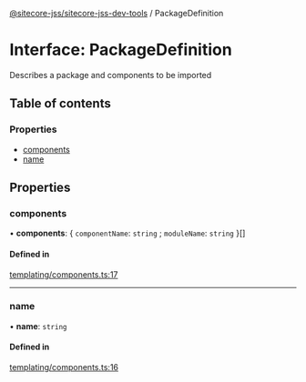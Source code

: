 [@sitecore-jss/sitecore-jss-dev-tools](../README.md) / PackageDefinition

# Interface: PackageDefinition

Describes a package and components to be imported

## Table of contents

### Properties

- [components](PackageDefinition.md#components)
- [name](PackageDefinition.md#name)

## Properties

### components

• **components**: \{ `componentName`: `string` ; `moduleName`: `string`  }[]

#### Defined in

[templating/components.ts:17](https://github.com/Sitecore/jss/blob/bcbe125c3/packages/sitecore-jss-dev-tools/src/templating/components.ts#L17)

___

### name

• **name**: `string`

#### Defined in

[templating/components.ts:16](https://github.com/Sitecore/jss/blob/bcbe125c3/packages/sitecore-jss-dev-tools/src/templating/components.ts#L16)
